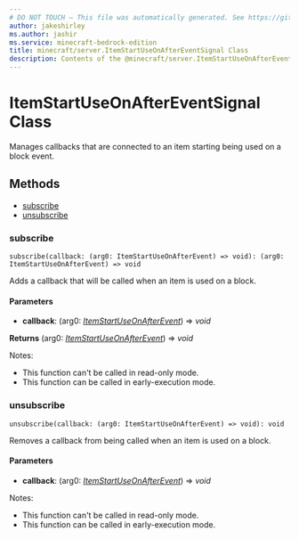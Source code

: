 ```yaml
---
# DO NOT TOUCH — This file was automatically generated. See https://github.com/mojang/minecraftapidocsgenerator to modify descriptions, examples, etc.
author: jakeshirley
ms.author: jashir
ms.service: minecraft-bedrock-edition
title: minecraft/server.ItemStartUseOnAfterEventSignal Class
description: Contents of the @minecraft/server.ItemStartUseOnAfterEventSignal class.
---
```

# ItemStartUseOnAfterEventSignal Class

Manages callbacks that are connected to an item starting being used on a block event.

## Methods
- [subscribe](#subscribe)
- [unsubscribe](#unsubscribe)

### **subscribe**
`
subscribe(callback: (arg0: ItemStartUseOnAfterEvent) => void): (arg0: ItemStartUseOnAfterEvent) => void
`

Adds a callback that will be called when an item is used on a block.

#### **Parameters**
- **callback**: (arg0: [*ItemStartUseOnAfterEvent*](ItemStartUseOnAfterEvent.md)) => *void*

**Returns** (arg0: [*ItemStartUseOnAfterEvent*](ItemStartUseOnAfterEvent.md)) => *void*
  
Notes:
- This function can't be called in read-only mode.
- This function can be called in early-execution mode.

### **unsubscribe**
`
unsubscribe(callback: (arg0: ItemStartUseOnAfterEvent) => void): void
`

Removes a callback from being called when an item is used on a block.

#### **Parameters**
- **callback**: (arg0: [*ItemStartUseOnAfterEvent*](ItemStartUseOnAfterEvent.md)) => *void*
  
Notes:
- This function can't be called in read-only mode.
- This function can be called in early-execution mode.
